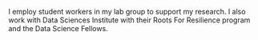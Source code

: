 I employ student workers in my lab group to support my research. I also work with Data Sciences Institute with their Roots For Resilience program and the Data Science Fellows.
